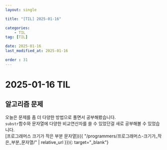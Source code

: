 ```yaml
---
layout: single

title: "[TIL] 2025-01-16"

categories:
    - TIL
tag: [TIL]

date: 2025-01-16
last_modified_at: 2025-01-16

order : 31
---
```


# 2025-01-16 TIL

## 알고리즘 문제

오늘은 문제를 좀 더 다양한 방법으로 풀면서 공부해봤습니다.  
`substr`함수와 문자열에 다양한 비교연산자를 쓸 수 있었던걸 새로 공부해볼 수 있었습니다.  
[프로그래머스 크기가 작은 부분 문자열]({{ "/programmers/프로그래머스-크기가_작은_부분_문자열/" | relative_url }}){: target="_blank"}